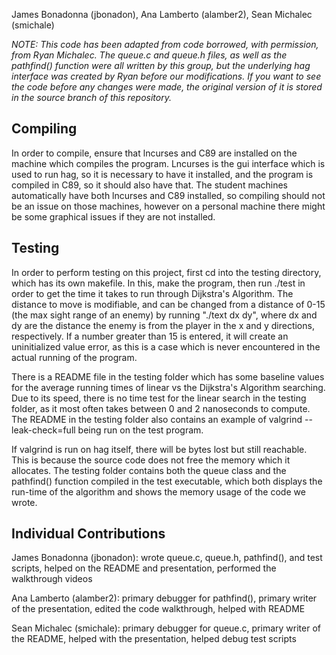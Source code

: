 James Bonadonna (jbonadon), Ana Lamberto (alamber2), Sean Michalec (smichale)

*NOTE: This code has been adapted from code borrowed, with permission, from Ryan Michalec. The queue.c and queue.h files, as well as the pathfind() function were all written by this group, but the underlying hag interface was created by Ryan before our modifications. If you want to see the code before any changes were made, the original version of it is stored in the source branch of this repository.*


Compiling
----------

In order to compile, ensure that lncurses and C89 are installed on the machine which compiles the program. Lncurses is the gui interface which is used to run hag, so it is necessary to have it installed, and the program is compiled in C89, so it should also have that. The student machines automatically have both lncurses and C89 installed, so compiling should not be an issue on those machines, however on a personal machine there might be some graphical issues if they are not installed.


Testing
--------

In order to perform testing on this project, first cd into the testing directory, which has its own makefile. In this, make the program, then run ./test in order to get the time it takes to run through Dijkstra's Algorithm. The distance to move is modifiable, and can be changed from a distance of 0-15 (the max sight range of an enemy) by running "./text dx dy", where dx and dy are the distance the enemy is from the player in the x and y directions, respectively. If a number greater than 15 is entered, it will create an uninitialized value error, as this is a case which is never encountered in the actual running of the program. 

There is a README file in the testing folder which has some baseline values for the average running times of linear vs the Dijkstra's Algorithm searching. Due to its speed, there is no time test for the linear search in the testing folder, as it most often takes between 0 and 2 nanoseconds to compute. The README in the testing folder also contains an example of valgrind --leak-check=full being run on the test program. 

If valgrind is run on hag itself, there will be bytes lost but still reachable. This is because the source code does not free the memory which it allocates. The testing folder contains both the queue class and the pathfind() function compiled in the test executable, which both displays the run-time of the algorithm and shows the memory usage of the code we wrote.

Individual Contributions
-------------------------

James Bonadonna (jbonadon): wrote queue.c, queue.h, pathfind(), and test scripts, helped on the README and presentation, performed the walkthrough videos

Ana Lamberto (alamber2): primary debugger for pathfind(), primary writer of the presentation, edited the code walkthrough, helped with README

Sean Michalec (smichale): primary debugger for queue.c, primary writer of the README, helped with the presentation, helped debug test scripts
